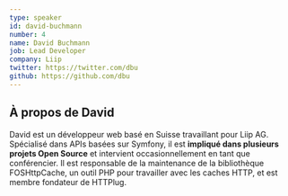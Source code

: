 ```yaml
---
type: speaker
id: david-buchmann
number: 4
name: David Buchmann
job: Lead Developer
company: Liip
twitter: https://twitter.com/dbu
github: https://github.com/dbu
---
```


## À propos de David

David est un développeur web basé en Suisse travaillant pour Liip AG. Spécialisé dans APIs basées sur Symfony, il est **impliqué dans plusieurs projets Open Source** et intervient occasionnellement en tant que conférencier. Il est responsable de la maintenance de la bibliothèque FOSHttpCache, un outil PHP pour travailler avec les caches HTTP, et est membre fondateur de HTTPlug.

